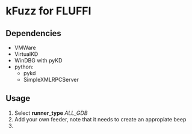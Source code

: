 # kFuzz for FLUFFI

## Dependencies
 - VMWare
 - VirtualKD
 - WinDBG with pyKD
 - python:
    - pykd
    - SimpleXMLRPCServer

## Usage

1. Select **runner_type** *ALL_GDB*
2. Add your own feeder, note that it needs to create an appropiate beep
3.
